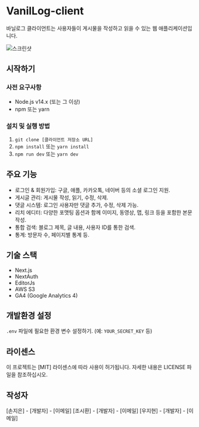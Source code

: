 # VanilLog-client

바닐로그 클라이언트는 사용자들이 게시물을 작성하고 읽을 수 있는 웹 애플리케이션입니다.

![스크린샷](스크린샷의_URL)

## 시작하기

### 사전 요구사항

- Node.js v14.x (또는 그 이상)
- npm 또는 yarn

### 설치 및 실행 방법

1. `git clone [클라이언트 저장소 URL]`
2. `npm install` 또는 `yarn install`
3. `npm run dev` 또는 `yarn dev`

## 주요 기능

- 로그인 & 회원가입: 구글, 애플, 카카오톡, 네이버 등의 소셜 로그인 지원.
- 게시글 관리: 게시물 작성, 읽기, 수정, 삭제.
- 댓글 시스템: 로그인 사용자만 댓글 추가, 수정, 삭제 가능.
- 리치 에디터: 다양한 포맷팅 옵션과 함께 이미지, 동영상, 맵, 링크 등을 포함한 본문 작성.
- 통합 검색: 블로그 제목, 글 내용, 사용자 ID를 통한 검색.
- 통계: 방문자 수, 페이지별 통계 등.

## 기술 스택

- Next.js
- NextAuth
- EditorJs
- AWS S3
- GA4 (Google Analytics 4)

## 개발환경 설정

`.env` 파일에 필요한 환경 변수 설정하기. (예: `YOUR_SECRET_KEY` 등)

## 라이센스

이 프로젝트는 [MIT] 라이센스에 따라 사용이 허가됩니다. 자세한 내용은 LICENSE 파일을 참조하십시오.

## 작성자

[손지은] - [개발자] - [이메일]
[조시환] - [개발자] - [이메일]
[우지현] - [개발자] - [이메일]
